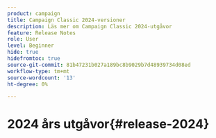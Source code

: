 ```yaml
---
product: campaign
title: Campaign Classic 2024-versioner
description: Läs mer om Campaign Classic 2024-utgåvor
feature: Release Notes
role: User
level: Beginner
hide: true
hidefromtoc: true
source-git-commit: 81b47231b027a189bc8b9029b7d48939734d08ed
workflow-type: tm+mt
source-wordcount: '13'
ht-degree: 0%

---
```


# 2024 års utgåvor{#release-2024}
